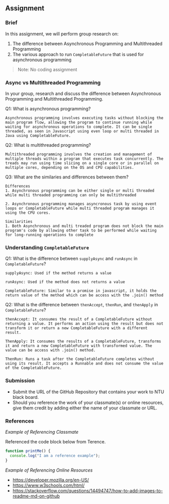 ## Assignment

### Brief

In this assignment, we will perform group research on:

1. The difference between Asynchronous Programming and Multithreaded Programming
1. The various approach to run `CompletableFuture` that is used for asynchronous programming

> Note: No coding assignment

### Async vs Multithreaded Programming

In your group, research and discuss the difference between Asynchronous Programming and Multithreaded Programming.

Q1: What is asynchronous programming?

```
Asynchronous programming involves executing tasks without blocking the main program flow, allowing the program to continue running while waiting for asynchronous operations to complete. It can be single threaded, as seen in Javascript using even loop or multi threaded in Java using CompletableFuture.
```

Q2: What is multithreaded programming?

```
Multithreaded programming involves the creation and management of multiple threads within a program that executes task concurrently. The treads may run using time slicing on a single core or in parallel on multiple cores, depending on the OS and CPU capabilities.
```

Q3: What are the similaries and differences between them?

```
Differences
1. Asynchronous programming can be either single or multi threaded while multi threaded programming can only be multithreaded

2. Asynchronous programming manages asyncronous task by using event loops or CompletableFuture while multi threaded program manages it using the CPU cores.

Similarities
1. Both Asynchronous and multi treaded program does not block the main program's code by allowing other task to be performed while waiting for long-running operations to complete

```

### Understanding `CompletableFuture`

Q1: What is the difference between `supplyAsync` and `runAsync` in `CompletableFuture`?

```
supplyAsync: Used if the method returns a value

runAsync: Used if the method does not returns a value

CompletableFuture: Similar to a promise in javascript, it holds the return value of the method which can be access with the .join() method
```

Q2: What is the difference between `thenAccept`, `thenRun`, and `thenApply` in `CompletableFuture`?

```
thenAccept: It consumes the result of a CompletableFuture without returning a value. It performs an action using the result but does not transform it or return a new CompletableFuture with a different result.

ThenApply: It consumes the results of a CompletableFuture, transforms it and return a new CompletableFuture with transformed value. The value can be access with .join() method.

ThenRun: Runs a task after the CompletableFuture completes without using its result. It accepts a Runnable and does not consume the value of the CompletableFuture.

```

### Submission

- Submit the URL of the GitHub Repository that contains your work to NTU black board.
- Should you reference the work of your classmate(s) or online resources, give them credit by adding either the name of your classmate or URL.

### References

_Example of Referencing Classmate_

Referenced the code block below from Terence.

```js
function printMe() {
  console.log("I am a reference example");
}
```

_Example of Referencing Online Resources_

- https://developer.mozilla.org/en-US/
- https://www.w3schools.com/html/
- https://stackoverflow.com/questions/14494747/how-to-add-images-to-readme-md-on-github

